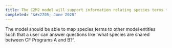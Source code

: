 ```yaml
---
title: The C2M2 model will support information relating species terms to CF programs 
completed: "&#x2705; June 2020"
---
```


The model should be able to map species terms to other model entities such that a user can answer questions like 'what species are shared between CF Programs A and B?'.
